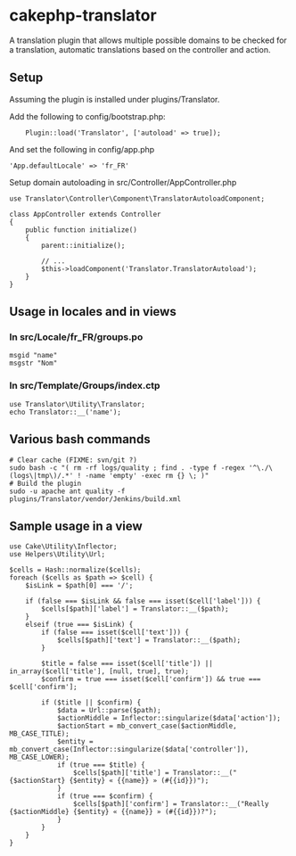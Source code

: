 # cakephp-translator
A translation plugin that allows multiple possible domains to be checked for a translation, automatic translations based on the controller and action.

## Setup

Assuming the plugin is installed under plugins/Translator.

Add the following to config/bootstrap.php:
```
    Plugin::load('Translator', ['autoload' => true]);

```

And set the following in config/app.php
```
'App.defaultLocale' => 'fr_FR'
```

Setup domain autoloading in src/Controller/AppController.php
```
use Translator\Controller\Component\TranslatorAutoloadComponent;

class AppController extends Controller
{
    public function initialize()
    {
        parent::initialize();

        // ...
        $this->loadComponent('Translator.TranslatorAutoload');
    }
}
```

## Usage in locales and in views

### In src/Locale/fr_FR/groups.po
    msgid "name"
    msgstr "Nom"

### In src/Template/Groups/index.ctp
    use Translator\Utility\Translator;
    echo Translator::__('name');

## Various bash commands
```
# Clear cache (FIXME: svn/git ?)
sudo bash -c "( rm -rf logs/quality ; find . -type f -regex '^\./\(logs\|tmp\)/.*' ! -name 'empty' -exec rm {} \; )"
# Build the plugin
sudo -u apache ant quality -f plugins/Translator/vendor/Jenkins/build.xml
```

## Sample usage in a view
```
use Cake\Utility\Inflector;
use Helpers\Utility\Url;

$cells = Hash::normalize($cells);
foreach ($cells as $path => $cell) {
    $isLink = $path[0] === '/';

    if (false === $isLink && false === isset($cell['label'])) {
        $cells[$path]['label'] = Translator::__($path);
    }
    elseif (true === $isLink) {
        if (false === isset($cell['text'])) {
            $cells[$path]['text'] = Translator::__($path);
        }

        $title = false === isset($cell['title']) || in_array($cell['title'], [null, true], true);
        $confirm = true === isset($cell['confirm']) && true === $cell['confirm'];

        if ($title || $confirm) {
            $data = Url::parse($path);
            $actionMiddle = Inflector::singularize($data['action']);
            $actionStart = mb_convert_case($actionMiddle, MB_CASE_TITLE);
            $entity = mb_convert_case(Inflector::singularize($data['controller']), MB_CASE_LOWER);
            if (true === $title) {
                $cells[$path]['title'] = Translator::__("{$actionStart} {$entity} « {{name}} » (#{{id}})");
            }
            if (true === $confirm) {
                $cells[$path]['confirm'] = Translator::__("Really {$actionMiddle} {$entity} « {{name}} » (#{{id}})?");
            }
        }
    }
}
```